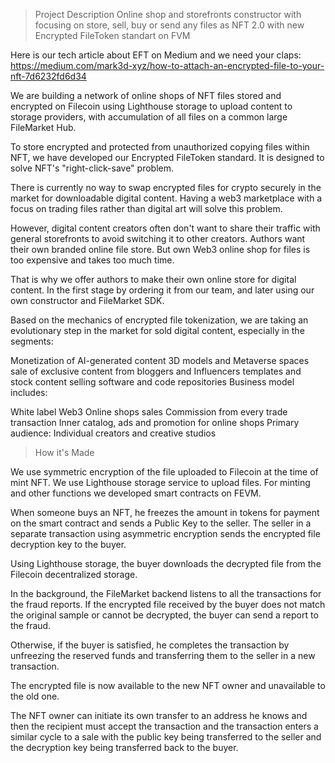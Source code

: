 > Project Description
Online shop and storefronts constructor with focusing on store, sell, buy or send any files as NFT 2.0 with new Encrypted FileToken standart on FVM

Here is our tech article about EFT on Medium and we need your claps: https://medium.com/mark3d-xyz/how-to-attach-an-encrypted-file-to-your-nft-7d6232fd6d34

We are building a network of online shops of NFT files stored and encrypted on Filecoin using Lighthouse storage to upload content to storage providers, with accumulation of all files on a common large FileMarket Hub.

To store encrypted and protected from unauthorized copying files within NFT, we have developed our Encrypted FileToken standard. It is designed to solve NFT's "right-click-save" problem.

There is currently no way to swap encrypted files for crypto securely in the market for downloadable digital content. Having a web3 marketplace with a focus on trading files rather than digital art will solve this problem.

However, digital content creators often don't want to share their traffic with general storefronts to avoid switching it to other creators. Authors want their own branded online file store. But own Web3 online shop for files is too expensive and takes too much time.

That is why we offer authors to make their own online store for digital content. In the first stage by ordering it from our team, and later using our own constructor and FileMarket SDK.

Based on the mechanics of encrypted file tokenization, we are taking an evolutionary step in the market for sold digital content, especially in the segments:

Monetization of AI-generated content
3D models and Metaverse spaces
sale of exclusive content from bloggers and Influencers
templates and stock content
selling software and code repositories
Business model includes:

White label Web3 Online shops sales
Commission from every trade transaction
Inner catalog, ads and promotion for online shops
Primary audience: Individual creators and creative studios

> How it's Made

We use symmetric encryption of the file uploaded to Filecoin at the time of mint NFT. We use Lighthouse storage service to upload files. For minting and other functions we developed smart contracts on FEVM.

When someone buys an NFT, he freezes the amount in tokens for payment on the smart contract and sends a Public Key to the seller. The seller in a separate transaction using asymmetric encryption sends the encrypted file decryption key to the buyer.

Using Lighthouse storage, the buyer downloads the decrypted file from the Filecoin decentralized storage.

In the background, the FileMarket backend listens to all the transactions for the fraud reports. If the encrypted file received by the buyer does not match the original sample or cannot be decrypted, the buyer can send a report to the fraud.

Otherwise, if the buyer is satisfied, he completes the transaction by unfreezing the reserved funds and transferring them to the seller in a new transaction.

The encrypted file is now available to the new NFT owner and unavailable to the old one.

The NFT owner can initiate its own transfer to an address he knows and then the recipient must accept the transaction and the transaction enters a similar cycle to a sale with the public key being transferred to the seller and the decryption key being transferred back to the buyer.
